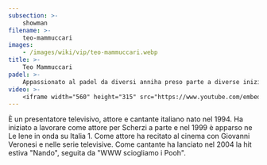 ```yaml
---
subsection: >-
    showman
filename: >-
    teo-mammuccari
images:
    - /images/wiki/vip/teo-mammuccari.webp
title: >-
    Teo Mammuccari
padel: >-
    Appassionato al padel da diversi anniha preso parte a diverse iniziative solidali insieme ad altri colleghi e vip
video: >-
    <iframe width="560" height="315" src="https://www.youtube.com/embed/mbHDnncBj38" title="YouTube video player" frameborder="0" allow="accelerometer; autoplay; clipboard-write; encrypted-media; gyroscope; picture-in-picture" allowfullscreen></iframe>
---
```

È un presentatore televisivo, attore e cantante italiano nato nel 1994. Ha iniziato a lavorare come attore per Scherzi a parte e nel 1999 è apparso ne Le Iene in onda su Italia 1. Come attore ha recitato al cinema con Giovanni Veronesi e nelle serie televisive. Come cantante ha lanciato nel 2004 la hit estiva "Nando", seguita da "WWW sciogliamo i Pooh".
